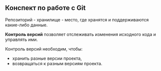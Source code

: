 ## Конспект по работе с Git

Репозиторий - хранилище - место, где хранятся и поддерживаются какие-либо данные.

**Контроль версий** позволяет отслеживать изменения исходного кода и управлять ими.

Контроль версий необходим, чтобы:
* хранить разные версии проекта,
* возвращаться к разным версиям проекта.

